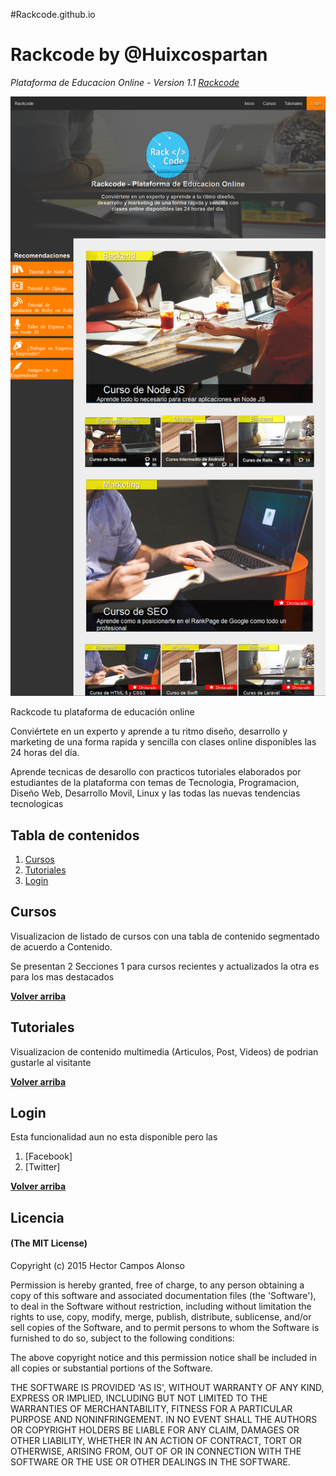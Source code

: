 #Rackcode.github.io

# Rackcode by @Huixcospartan

*Plataforma de Educacion Online - Version 1.1 [Rackcode](//rackcode.com.mx)*

![logo](index.png)

Rackcode tu plataforma de educación online

Conviértete en un experto y aprende a tu ritmo diseño, desarrollo y marketing
de una forma rapida y sencilla con clases online disponibles las 24 horas del día.

Aprende tecnicas de desarollo con practicos tutoriales elaborados por estudiantes de la plataforma con temas de Tecnologia, Programacion, Diseño Web, Desarrollo Movil, Linux y las todas las nuevas tendencias tecnologicas


## Tabla de contenidos
1. [Cursos](#cursos)
2. [Tutoriales](#tutoriales)
3. [Login](#login)

## Cursos
Visualizacion de listado de cursos con una tabla de contenido segmentado de acuerdo a 
Contenido.

Se presentan 2 Secciones 1 para cursos recientes y actualizados la otra es para los mas
destacados


**[Volver arriba](#tabla-de-contenidos)**

## Tutoriales

Visualizacion de contenido multimedia (Articulos, Post, Videos) de podrian gustarle al visitante


**[Volver arriba](#tabla-de-contenidos)**

## Login

Esta funcionalidad aun no esta disponible pero las 

1. [Facebook]
2. [Twitter]

**[Volver arriba](#tabla-de-contenidos)**


## Licencia
#### (The MIT License)

Copyright (c) 2015 Hector Campos Alonso

Permission is hereby granted, free of charge, to any person obtaining
a copy of this software and associated documentation files (the
'Software'), to deal in the Software without restriction, including
without limitation the rights to use, copy, modify, merge, publish,
distribute, sublicense, and/or sell copies of the Software, and to
permit persons to whom the Software is furnished to do so, subject to
the following conditions:

The above copyright notice and this permission notice shall be
included in all copies or substantial portions of the Software.

THE SOFTWARE IS PROVIDED 'AS IS', WITHOUT WARRANTY OF ANY KIND,
EXPRESS OR IMPLIED, INCLUDING BUT NOT LIMITED TO THE WARRANTIES OF
MERCHANTABILITY, FITNESS FOR A PARTICULAR PURPOSE AND NONINFRINGEMENT.
IN NO EVENT SHALL THE AUTHORS OR COPYRIGHT HOLDERS BE LIABLE FOR ANY
CLAIM, DAMAGES OR OTHER LIABILITY, WHETHER IN AN ACTION OF CONTRACT,
TORT OR OTHERWISE, ARISING FROM, OUT OF OR IN CONNECTION WITH THE
SOFTWARE OR THE USE OR OTHER DEALINGS IN THE SOFTWARE.
